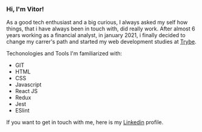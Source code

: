 ### Hi, I'm Vitor!

As a good tech enthusiast and a big curious, I always asked my self how things, that i have always been in touch with, did really work. After almost 6 years working as a financial analyst, in january 2021, i finally decided to change my carrer's path and started my web development studies at [Trybe](https://www.betrybe.com/).


Techonologies and Tools I'm familiarized with:

- GIT
- HTML
- CSS
- Javascript
- React JS
- Redux
- Jest
- ESlint

If you want to get in touch with me, here is my [Linkedin](https://www.linkedin.com/in/vitorguima/) profile.
